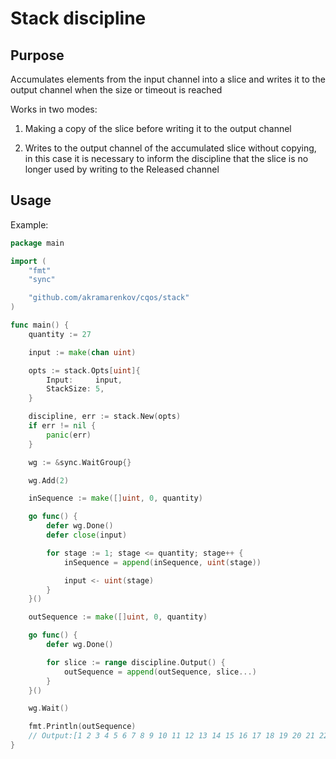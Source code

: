 # Stack discipline

## Purpose

Accumulates elements from the input channel into a slice and writes it to the output channel when the size or timeout is reached

Works in two modes:

1. Making a copy of the slice before writing it to the output channel

2. Writes to the output channel of the accumulated slice without copying, in this case it is necessary to inform the discipline that the slice is no longer used by writing to the Released channel

## Usage

Example:

```go
package main

import (
    "fmt"
    "sync"

    "github.com/akramarenkov/cqos/stack"
)

func main() {
    quantity := 27

    input := make(chan uint)

    opts := stack.Opts[uint]{
        Input:     input,
        StackSize: 5,
    }

    discipline, err := stack.New(opts)
    if err != nil {
        panic(err)
    }

    wg := &sync.WaitGroup{}

    wg.Add(2)

    inSequence := make([]uint, 0, quantity)

    go func() {
        defer wg.Done()
        defer close(input)

        for stage := 1; stage <= quantity; stage++ {
            inSequence = append(inSequence, uint(stage))

            input <- uint(stage)
        }
    }()

    outSequence := make([]uint, 0, quantity)

    go func() {
        defer wg.Done()

        for slice := range discipline.Output() {
            outSequence = append(outSequence, slice...)
        }
    }()

    wg.Wait()

    fmt.Println(outSequence)
    // Output:[1 2 3 4 5 6 7 8 9 10 11 12 13 14 15 16 17 18 19 20 21 22 23 24 25 26 27]
}
```

